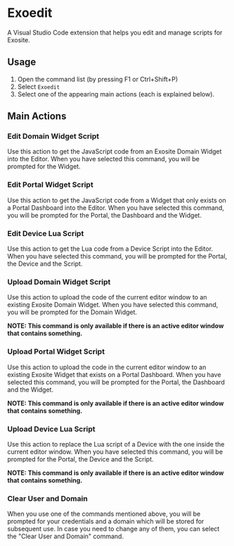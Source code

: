 # Exoedit
A Visual Studio Code extension that helps you edit and manage scripts for Exosite.

## Usage
1. Open the command list (by pressing F1 or Ctrl+Shift+P)
2. Select `Exoedit`
3. Select one of the appearing main actions (each is explained below).

## Main Actions

### Edit Domain Widget Script
Use this action to get the JavaScript code from an Exosite Domain Widget into the Editor. 
When you have selected this command, you will be prompted for the Widget. 

### Edit Portal Widget Script
Use this action to get the JavaScript code from a Widget that only exists on a Portal Dashboard into the Editor. 
When you have selected this command, you will be prompted for the Portal, the Dashboard and the Widget. 

### Edit Device Lua Script
Use this action to get the Lua code from a Device Script into the Editor. 
When you have selected this command, you will be prompted for the Portal, the Device and the Script. 

### Upload Domain Widget Script
Use this action to upload the code of the current editor window to an existing Exosite Domain Widget. 
When you have selected this command, you will be prompted for the Domain Widget.

**NOTE: This command is only available if there is an active editor window that contains something.** 

### Upload Portal Widget Script
Use this action to upload the code in the current editor window to an existing Exosite Widget that
exists on a Portal Dashboard. 
When you have selected this command, you will be prompted for the Portal, the Dashboard and the Widget.

**NOTE: This command is only available if there is an active editor window that contains something.** 

### Upload Device Lua Script
Use this action to replace the Lua script of a Device with the one inside the current editor window.
When you have selected this command, you will be prompted for the Portal, the Device and the Script.

**NOTE: This command is only available if there is an active editor window that contains something.** 

### Clear User and Domain
When you use one of the commands mentioned above, you will be prompted for your credentials and a domain
which will be stored for subsequent use.
In case you need to change any of them, you can select the "Clear User and Domain" command.